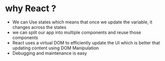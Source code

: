# why React ?
- We can Use states which means that once we update the variable, it changes across the states
- we can split our app into multiple components and reuse those components
- React uses a virtual DOM to efficiently update the UI which is better that updating content using DOM Manipulation 
- Debugging and maintenance is easy 
